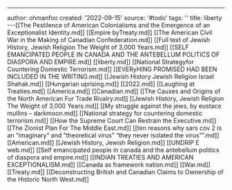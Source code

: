 ---
author: ohmanfoo
created: '2022-09-15'
source: '#todo'
tags: ''
title: liberty
---[[The Pestilence of American Colonialisms and the Emergence of an Exceptionalist Identity.md]]
[[Empire byTreaty.md]]
[[The American Civil War in the Making of Canadian Confederation.md]]
[[Full text of Jewish History, Jewish Religion The Weight of 3,000 Years.md]]
[[SELF EMANCIPATED PEOPLE IN CANADA AND THE ANTEBELLUM POLITICS OF DIASPORA AND EMPIRE.md]]
[[liberty.md]]
[[National Strategyfor Countering Domestic Terrorism.md]]
[[EVERyHING PROMISED HAD BEEN INCLUDED IN THE WRITING.md]]
[[Jewish History Jewish Religion Israel Shahak.md]]
[[Hungarian uprising.md]]
[[2022.md]]
[[Laughing at Treaties.md]]
[[America.md]]
[[Canadian.md]]
[[The Causes and Origins of the North American Fur Trade Rivalry.md]]
[[Jewish History, Jewish Religion The Weight of 3,000 Years.md]]
[[My struggle against the jews, by eustace mullins – darkmoon.md]]
[[National strategy for countering domestic terrorism.md]]
[[How the Supreme Court Can Restrain the Executive.md]]
[[The Zionist Plan For The Middle East.md]]
[[ten reasons why sars cov 2 is an “imaginary” and “theoretical virus”  “they never isolated the virus””.md]]
[[American.md]]
[[Jewish History, Jewish Religion.md]]
[[UNDRIP E web.md]]
[[Self emancipated people in canada and the antebellum politics of diaspora and empire.md]]
[[INDIAN TREATIES AND AMERICAN EXCEPTIONALISM.md]]
[[Canada as framework nation.md]]
[[War.md]]
[[Treaty.md]]
[[Deconstructing British and Canadian Claims to Ownership of the Historic North West.md]]
